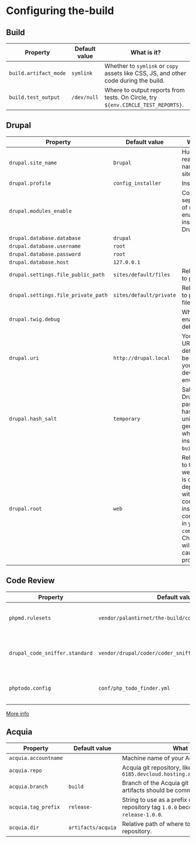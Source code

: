 # Configuring the-build

## Build

| Property | Default value | What is it? |
|---|---|---|
| `build.artifact_mode` | `symlink` | Whether to `symlink` or `copy` assets like CSS, JS, and other code during the build. |
| `build.test_output` | `/dev/null` | Where to output reports from tests. On Circle, try `${env.CIRCLE_TEST_REPORTS}`. |


## Drupal

| Property | Default value | What is it? |
|---|---|---|
| `drupal.site_name` | `Drupal` | Human-readable name for your site. |
| `drupal.profile` | `config_installer` | Install profile. |
| `drupal.modules_enable` | | Comma-separated list of modules to enable after installing Drupal. |
| `drupal.database.database` | `drupal` |  |
| `drupal.database.username` | `root` |  |
| `drupal.database.password` | `root` |  |
| `drupal.database.host` | `127.0.0.1` |  |
| `drupal.settings.file_public_path` | `sites/default/files` | Relative path to public files. |
| `drupal.settings.file_private_path` | `sites/default/private` | Relative path to private files. |
| `drupal.twig.debug` | | Whether to enable twig debugging. |
| `drupal.uri` | `http://drupal.local` | Your site's URI; the default may be the URI of your local development environment. |
| `drupal.hash_salt` | `temporary` | Salt for Drupal's password hashing. A unique salt is generated when you install `the-build`. |
| `drupal.root` | `web` | Relative path to the Drupal web root. This is co-dependent with the composer installer configuration in your `composer.json`. Changing this will probably cause problems. |

## Code Review

| Property | Default value | What is it? |
|---|---|---|
| `phpmd.rulesets` | `vendor/palantirnet/the-build/conf/phpmd.xml` | Relative path to the PHPMD configuration. |
| `drupal_code_sniffer.standard` | `vendor/drupal/coder/coder_sniffer/Drupal/ruleset.xml` | Relative path the the Drupal codesniffer standard. |
| `phptodo.config` | `conf/php_todo_finder.yml` | Relative path to the PHP To-do Finder configuration. |

[More info](docs/code_review.md)

## Acquia

| Property | Default value | What is it? |
|---|---|---|
| `acquia.accountname` |  | Machine name of your Acquia site account. |
| `acquia.repo` |  | Acquia git repository, like `ACCOUNT@svn-6185.devcloud.hosting.acquia.com:ACCOUNT.git` |
| `acquia.branch` | `build` | Branch of the Acquia git repository where build artifacts should be committed. |
| `acquia.tag_prefix` | `release-` | String to use as a prefix on build tags; the repository tag `1.0.0` becomes the build tag `release-1.0.0`. |
| `acquia.dir` | `artifacts/acquia` | Relative path of where to keep the Acquia repository. |
